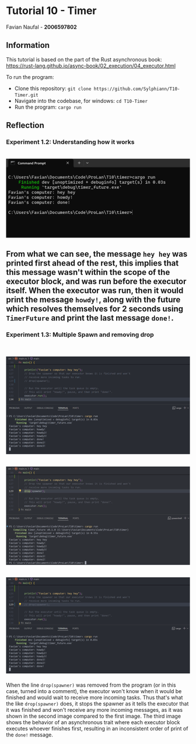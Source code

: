 # Tutorial 10 - Timer

Favian Naufal - **2006597802**


## Information
This tutorial is based on the part of the Rust asynchronous book: <br>
https://rust-lang.github.io/async-book/02_execution/04_executor.html

To run the program:
- Clone this repository: `git clone https://github.com/Sylphiann/T10-Timer.git`
- Navigate into the codebase, for windows: `cd T10-Timer`
- Run the program: `cargo run`

## Reflection
### **Experiment 1.2: Understanding how it works** <br><br>
![alt text](img/image.png)

From what we can see, the message `hey hey` was printed first ahead of the rest, this implies that this message wasn't within the scope of the executor block, and was run before the executor itself. When the executor was run, then it would print the message `howdy!`, along with the future which resolves themselves for 2 seconds using `TimerFuture` and print the last message `done!`.
---

### **Experiment 1.3: Multiple Spawn and removing drop** <br><br>
![image 1](img/image1.png)
---
![image 2](img/image2.png)
---
![image 3](img/image3.png)
---
When the line `drop(spawner)` was removed from the program (or in this case, turned into a comment), the executor won't know when it would be finished and would wait to receive more incoming tasks. Thus that's what the like `drop(spawner)` does, it stops the spawner as it tells the executor that it was finished and won't receive any more incoming messages, as it was shown in the second image compared to the first image. The third image shows the behavior of an asynchronous trait where each executor block executes whoever finishes first, resulting in an inconsistent order of print of the `done!` message.